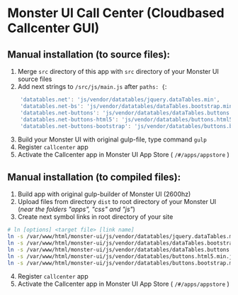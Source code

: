 # Monster UI Call Center (Cloudbased Callcenter GUI)

Manual installation (to source files):
------------------
1. Merge `src` directory of this app with `src` directory of your Monster UI source files
2. Add next strings to `/src/js/main.js` after `paths: {`:
```javascript
    'datatables.net': 'js/vendor/datatables/jquery.dataTables.min',
    'datatables.net-bs': 'js/vendor/datatables/dataTables.bootstrap.min',
    'datatables.net-buttons': 'js/vendor/datatables/dataTables.buttons.min',
    'datatables.net-buttons-html5': 'js/vendor/datatables/buttons.html5.min',
    'datatables.net-buttons-bootstrap': 'js/vendor/datatables/buttons.bootstrap.min',
```
3. Build your Monster UI with original gulp-file, type command `gulp`
4. Register `callcenter` app
5. Activate the Callcenter app in Monster UI App Store ( `/#/apps/appstore` )

Manual installation (to compiled files):
------------------
1. Build app with original gulp-builder of Monster UI (2600hz)
2. Upload files from directory `dist` to root directory of your Monster UI (*near the folders "apps", "css" and "js"*)
3. Create next symbol links in root directory of your site
```bash
# ln [options] <target file> [link name]
ln -s /var/www/html/monster-ui/js/vendor/datatables/jquery.dataTables.min.js /var/www/html/monster-ui/datatables.net.js
ln -s /var/www/html/monster-ui/js/vendor/datatables/dataTables.bootstrap.min.js /var/www/html/monster-ui/datatables.net-bs.js
ln -s /var/www/html/monster-ui/js/vendor/datatables/dataTables.buttons.min.js /var/www/html/monster-ui/datatables.net-buttons.js
ln -s /var/www/html/monster-ui/js/vendor/datatables/buttons.html5.min.js /var/www/html/monster-ui/datatables.net-buttons-html5.js
ln -s /var/www/html/monster-ui/js/vendor/datatables/buttons.bootstrap.min.js /var/www/html/monster-ui/datatables.net-buttons-bootstrap.js
```
4. Register `callcenter` app
5. Activate the Callcenter app in Monster UI App Store ( `/#/apps/appstore` )